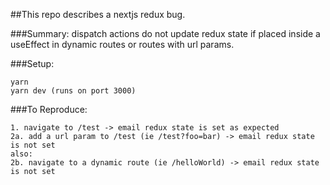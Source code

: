 ##This repo describes a nextjs redux bug.

###Summary: dispatch actions do not update redux state if placed inside a useEffect in dynamic routes or routes with url params.

###Setup:
```
yarn
yarn dev (runs on port 3000)
```

###To Reproduce:
```
1. navigate to /test -> email redux state is set as expected
2a. add a url param to /test (ie /test?foo=bar) -> email redux state is not set
also:
2b. navigate to a dynamic route (ie /helloWorld) -> email redux state is not set
```
